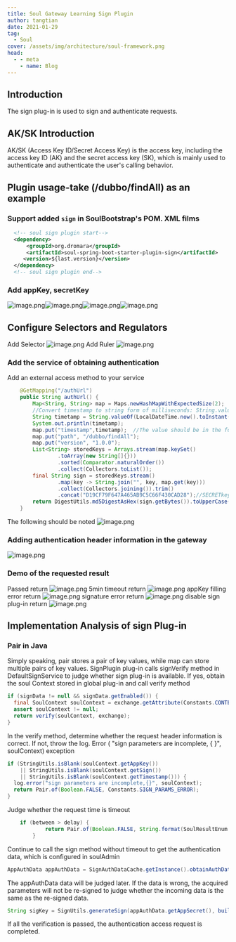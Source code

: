 ```yaml
---
title: Soul Gateway Learning Sign Plugin
author: tangtian
date: 2021-01-29
tag:
  - Soul
cover: /assets/img/architecture/soul-framework.png
head:
  - - meta
    - name: Blog
---
```


## Introduction

The sign plug-in is used to sign and authenticate requests.

## AK/SK Introduction

AK/SK (Access Key ID/Secret Access Key) is the access key, including the access key ID (AK) and the secret access key (SK), which is mainly used to authenticate and authenticate the user's calling behavior.

## Plugin usage-take (/dubbo/findAll) as an example

### Support added `sign` in SoulBootstrap's POM. XML films

```xml
  <!-- soul sign plugin start-->
  <dependency>
      <groupId>org.dromara</groupId>
      <artifactId>soul-spring-boot-starter-plugin-sign</artifactId>
     <version>${last.version}</version>
  </dependency>
  <!-- soul sign plugin end-->
```

### Add appKey, secretKey

![image.png](/assets/img/blog4/01.png)![image.png](/assets/img/blog4/02.png)![image.png](/assets/img/blog4/03.png)![image.png](/assets/img/blog4/04.png)

## Configure Selectors and Regulators

Add Selector ![image.png](/assets/img/blog4/05.png) Add Ruler ![image.png](/assets/img/blog4/06.png)

### Add the service of obtaining authentication

Add an external access method to your service

```java
    @GetMapping("/authUrl")
    public String authUrl() {
        Map<String, String> map = Maps.newHashMapWithExpectedSize(2);
        //Convert timestamp to string form of milliseconds: String.valueOf(LocalDateTime.now().toInstant(ZoneOffset.of("+8")).toEpochMilli())
        String timetamp = String.valueOf(LocalDateTime.now().toInstant(ZoneOffset.of("+8")).toEpochMilli()) ;
        System.out.println(timetamp);
        map.put("timestamp",timetamp);  //The value should be in the form of a string representing milliseconds
        map.put("path", "/dubbo/findAll");
        map.put("version", "1.0.0");
        List<String> storedKeys = Arrays.stream(map.keySet()
                .toArray(new String[]{}))
                .sorted(Comparator.naturalOrder())
                .collect(Collectors.toList());
        final String sign = storedKeys.stream()
                .map(key -> String.join("", key, map.get(key)))
                .collect(Collectors.joining()).trim()
                .concat("D19CF79F647A465AB9C5C66F430CAD28");//SECRETkey
        return DigestUtils.md5DigestAsHex(sign.getBytes()).toUpperCase();
    }

```

The following should be noted ![image.png](/assets/img/blog4/07.png)

### Adding authentication header information in the gateway

![image.png](/assets/img/blog4/08.png)

### Demo of the requested result

Passed return ![image.png](/assets/img/blog4/09.png) 5min timeout return ![image.png](/assets/img/blog4/10.png) appKey filling error return ![image.png](/assets/img/blog4/11.png) signature error return ![image.png](/assets/img/blog4/12.png) disable sign plug-in return ![image.png](/assets/img/blog4/13.png)

## Implementation Analysis of sign Plug-in

### Pair in Java

Simply speaking, pair stores a pair of key values, while map can store multiple pairs of key values. SignPlugin plug-in calls signVerify method in DefaultSignService to judge whether sign plug-in is available. If yes, obtain the soul Context stored in global plug-in and call verify method

```java
if (signData != null && signData.getEnabled()) {
  final SoulContext soulContext = exchange.getAttribute(Constants.CONTEXT);
  assert soulContext != null;
  return verify(soulContext, exchange);
}
```

In the verify method, determine whether the request header information is correct. If not, throw the log. Error ( "sign parameters are incomplete, { }", soulContext) exception

```java
if (StringUtils.isBlank(soulContext.getAppKey())
    || StringUtils.isBlank(soulContext.getSign())
    || StringUtils.isBlank(soulContext.getTimestamp())) {
  log.error("sign parameters are incomplete,{}", soulContext);
  return Pair.of(Boolean.FALSE, Constants.SIGN_PARAMS_ERROR);
}
```

Judge whether the request time is timeout

```java
    if (between > delay) {
            return Pair.of(Boolean.FALSE, String.format(SoulResultEnum.SING_TIME_IS_TIMEOUT.getMsg(), delay));
        }
```

Continue to call the sign method without timeout to get the authentication data, which is configured in soulAdmin

```java
AppAuthData appAuthData = SignAuthDataCache.getInstance().obtainAuthData(soulContext.getAppKey());
```

The appAuthData data will be judged later. If the data is wrong, the acquired parameters will not be re-signed to judge whether the incoming data is the same as the re-signed data.

```java
String sigKey = SignUtils.generateSign(appAuthData.getAppSecret(), buildParamsMap(soulContext));
```

If all the verification is passed, the authentication access request is completed.
